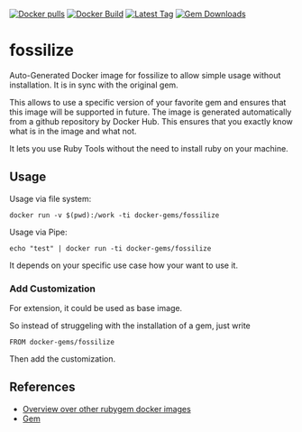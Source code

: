 [![Docker pulls](https://img.shields.io/docker/pulls/rubygem/fossilize.svg)](https://hub.docker.com/r/rubygem/fossilize/)
[![Docker Build](https://img.shields.io/docker/automated/rubygem/fossilize.svg)](https://hub.docker.com/r/rubygem/fossilize/)
[![Latest Tag](https://img.shields.io/github/tag/docker-rubygem/fossilize.svg)](https://hub.docker.com/r/rubygem/fossilize/)
[![Gem Downloads](https://img.shields.io/gem/dt/fossilize.svg)](https://rubygems.org/gems/fossilize/)
# fossilize

Auto-Generated Docker image for fossilize to allow simple usage without installation.
It is in sync with the original gem.

This allows to use a specific version of your favorite gem and ensures that this image will be supported in future.
The image is generated automatically from a github repository by Docker Hub.
This ensures that you exactly know what is in the image and what not.

It lets you use Ruby Tools without the need to install ruby on your machine.

## Usage

Usage via file system:

`docker run -v $(pwd):/work -ti docker-gems/fossilize`

Usage via Pipe:

`echo "test" | docker run -ti docker-gems/fossilize`

It depends on your specific use case how your want to use it.

### Add Customization

For extension, it could be used as base image.

So instead of struggeling with the installation of a gem, just write

`FROM docker-gems/fossilize`

Then add the customization.

## References

 - [Overview over other rubygem docker images](https://github.com/thinkbot/docker-rubygem)
 - [Gem](https://rubygems.org/gems/fossilize/)
